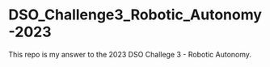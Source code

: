 # DSO_Challenge3_Robotic_Autonomy-2023
This repo is my answer to the 2023 DSO Challege 3 - Robotic Autonomy. 
